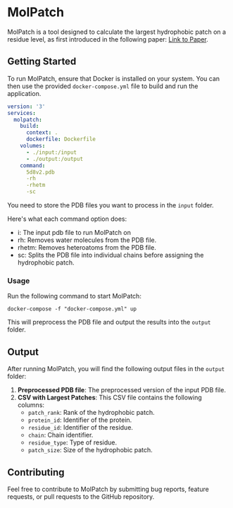 # MolPatch

MolPatch is a tool designed to calculate the largest hydrophobic patch on a residue level, as first introduced in the following paper: [Link to Paper](https://arxiv.org/abs/2107.11837).

## Getting Started

To run MolPatch, ensure that Docker is installed on your system. You can then use the provided `docker-compose.yml` file to build and run the application.

```yaml
version: '3'
services:
  molpatch:
    build: 
      context: .
      dockerfile: Dockerfile
    volumes:
      - ./input:/input
      - ./output:/output
    command: 
      5d8v2.pdb
      -rh
      -rhetm
      -sc
```

You need to store the PDB files you want to process in the `input` folder.

Here's what each command option does:

- i: The input pdb file to run MolPatch on
- rh: Removes water molecules from the PDB file.
- rhetm: Removes heteroatoms from the PDB file.
- sc: Splits the PDB file into individual chains before assigning the hydrophobic patch.

### Usage

Run the following command to start MolPatch:

```
docker-compose -f "docker-compose.yml" up
```

This will preprocess the PDB file and output the results into the `output` folder.

## Output

After running MolPatch, you will find the following output files in the `output` folder:

1. **Preprocessed PDB file**: The preprocessed version of the input PDB file.
2. **CSV with Largest Patches**: This CSV file contains the following columns:
   - `patch_rank`: Rank of the hydrophobic patch.
   - `protein_id`: Identifier of the protein.
   - `residue_id`: Identifier of the residue.
   - `chain`: Chain identifier.
   - `residue_type`: Type of residue.
   - `patch_size`: Size of the hydrophobic patch.

## Contributing

Feel free to contribute to MolPatch by submitting bug reports, feature requests, or pull requests to the GitHub repository.
